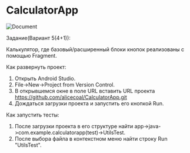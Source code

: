 # CalculatorApp

![Document](https://ltdfoto.ru/images/2023/01/18/photo1673907918.jpg)


Задание(Вариант 5(4+1)):

Калькулятор, где базовый/расширенный блоки кнопок реализованы с помощью Fragment.



Как развернуть проект:

1. Открыть Android Studio.
2. File->New->Project from Version Control.
3. В открывшемся окне в поле URL вставить URL проекта https://github.com/alicecoal/CalculatorApp.git
4. Дождаться загрузки проекта и запустить его кнопкой Run.

Как запустить тесты:

1. После загрузки проекта в его структуре найти app->java->com.example.calculatorapp(test)->UtilsTest.
2. После выбора файла в контекстном меню найти строку Run "UtilsTest".
